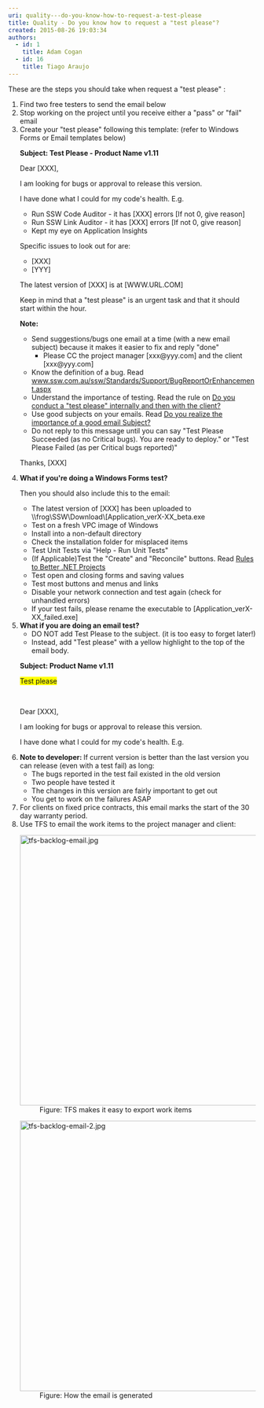 ```yaml
---
uri: quality---do-you-know-how-to-request-a-test-please
title: Quality - Do you know how to request a "test please"?
created: 2015-08-26 19:03:34
authors:
  - id: 1
    title: Adam Cogan
  - id: 16
    title: Tiago Araujo
---
```





<span class='intro'> ​These are the steps you should take when request a &quot;test please&quot; &#58;<br>
 </span>

<ol><li>Find two free testers to send the email below</li><li>Stop working on the project until you receive either a &quot;pass&quot; or &quot;fail&quot; email</li><li>Create your &quot;test please&quot; following this template&#58; (refer to Windows Forms or Email templates below)<div class="greyBox"><p> 
            <strong>Subject&#58; Test Please - Product Name v1.11</strong>​</p><p>Dear [XXX],</p><p>I am looking for bugs or approval to release this version.</p><p>I have done what I could for my code's health. E.g.</p><ul><li>Run SSW Code Auditor - it has [XXX] errors [If not 0, give reason]</li><li>Run SSW Link Auditor - it has [XXX] errors [If not 0, give reason]</li><li>Kept my eye on Application Insights</li></ul><p>Specific issues to look out for are&#58;</p><ul><li>[XXX]</li><li>[YYY]</li></ul><p>The latest version of [XXX] is at [WWW.URL.COM]</p><p>Keep in mind that a &quot;test please&quot; is an urgent task and that it should start within the hour.</p><p> 
            <strong>Note&#58;</strong></p><ul><li>Send suggestions/bugs one email at a time (with a new email subject) because it makes it easier to fix and reply &quot;done&quot;<ul><li>Please CC the project manager [xxx@yyy.com] and the client [xxx@yyy.com]</li></ul></li><li>Know the definition of a bug. Read <a href="http&#58;//www.ssw.com.au/ssw/Standards/Support/BugReportOrEnhancement.aspx">www.ssw.com.au/ssw/Standards/Support/BugReportOrEnhancement.aspx</a></li><li>Understand the importance of testing. Read the rule on <a href="/Management/RulesToSuccessfulProjects/Pages/InternalTestPlease.aspx" target="_blank">Do you conduct a &quot;test please&quot; internally and then with the client?</a></li><li>Use good subjects on your emails. Read <a href="/_layouts/15/FIXUPREDIRECT.ASPX?WebId=3dfc0e07-e23a-4cbb-aac2-e778b71166a2&amp;TermSetId=07da3ddf-0924-4cd2-a6d4-a4809ae20160&amp;TermId=f4073e2a-b089-4a7f-8ee6-a7b1a48509e8" target="_blank">Do you realize the importance of a good email Subject?</a></li><li>Do not reply to this message until you can say &quot;Test Please Succeeded (as no Critical bugs). You are ready to deploy.&quot; or &quot;Test Please Failed (as per Critical bugs reported)&quot;</li></ul><p>Thanks, [XXX]</p></div></li><li> 
      <strong>What if you're doing a Windows Forms test?</strong>
      <p>Then you should also include this to the email&#58;</p></li><ul><li>The latest version of [XXX] has been uploaded to \\frog\SSW\Download\[Application_verX-XX_beta.exe</li><li>Test on a fresh VPC image of Windows</li><li>Install into a non-default directory</li><li>Check the installation folder for misplaced items</li><li>Test Unit Tests via &quot;Help - Run Unit Tests&quot;</li><li>(If Applicable)Test the &quot;Create&quot; and &quot;Reconcile&quot; buttons. Read <a href="/_layouts/15/FIXUPREDIRECT.ASPX?WebId=3dfc0e07-e23a-4cbb-aac2-e778b71166a2&amp;TermSetId=07da3ddf-0924-4cd2-a6d4-a4809ae20160&amp;TermId=d384ebb3-3679-41cc-b05a-d439fa76cd35">Rules to Better .NET Projects</a></li><li>Test open and closing forms and saving values</li><li>Test most buttons and menus and links</li><li>Disable your network connection and test again (check for unhandled errors)</li><li>If your test fails, please rename the executable to [Application_verX-XX_failed.exe]<br></li></ul><li> 
      <strong>What if you are doing an email test?</strong> 
      <ul><li>DO NOT add Test Please to the subject. (it is too easy to forget later!)</li><li>Instead, add &quot;Test please&quot; with a yellow highlight&#160;to the top of the email body.</li></ul><div class="greyBox"><p> 
            <strong>Subject&#58; Product Name v1.11</strong> <br></p><p><span style="background-color&#58;yellow;">Test please</span> <br></p> ​ ​<br>
         <p>Dear [XXX],</p><p>I am looking for bugs or approval to release this version.</p><p>I have done what I could for my code's health. E.g.</p></div></li><li>​ 
      <strong>Note to </strong> <strong> developer&#58;&#160;</strong>If current version is better than the last version you can release (even with a test fail) as long&#58;<ul><li>The bugs reported in the test fail existed in the old version</li><li>Two people have tested it</li><li>The changes in this version are fairly important to get out</li><li>You get to work on the failures ASAP</li></ul></li><li>For clients on fixed price contracts, this email marks the start of the 30 day warranty period.</li><li>Use TFS to email the work items to the project manager and client&#58; <dl class="image"><dt> <img src="/PublishingImages/tfs-backlog-email.jpg" alt="tfs-backlog-email.jpg" style="width&#58;550px;" /> </dt><dd>Figure&#58; TFS makes it easy to export work items </dd></dl><dl class="image"><dt> <img src="/PublishingImages/tfs-backlog-email-2.jpg" alt="tfs-backlog-email-2.jpg" style="width&#58;550px;" /> </dt><dd>Figure&#58; How the email is generated</dd></dl></li></ol>​<br>


